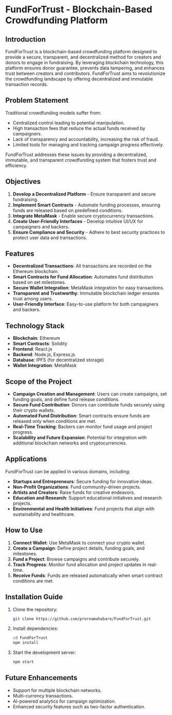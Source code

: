 # FundForTrust - Blockchain-Based Crowdfunding Platform

## Introduction
FundForTrust is a blockchain-based crowdfunding platform designed to provide a secure, transparent, and decentralized method for creators and donors to engage in fundraising. By leveraging blockchain technology, this platform ensures donor guarantee, prevents data tampering, and enhances trust between creators and contributors. FundForTrust aims to revolutionize the crowdfunding landscape by offering decentralized and immutable transaction records.

## Problem Statement
Traditional crowdfunding models suffer from:
- Centralized control leading to potential manipulation.
- High transaction fees that reduce the actual funds received by campaigners.
- Lack of transparency and accountability, increasing the risk of fraud.
- Limited tools for managing and tracking campaign progress effectively.

FundForTrust addresses these issues by providing a decentralized, immutable, and transparent crowdfunding system that fosters trust and efficiency.

## Objectives
1. **Develop a Decentralized Platform** - Ensure transparent and secure fundraising.
2. **Implement Smart Contracts** - Automate funding processes, ensuring funds are released based on predefined conditions.
3. **Integrate MetaMask** - Enable secure cryptocurrency transactions.
4. **Create User-Friendly Interfaces** - Develop intuitive UI/UX for campaigners and backers.
5. **Ensure Compliance and Security** - Adhere to best security practices to protect user data and transactions.

## Features
- **Decentralized Transactions**: All transactions are recorded on the Ethereum blockchain.
- **Smart Contracts for Fund Allocation**: Automates fund distribution based on set milestones.
- **Secure Wallet Integration**: MetaMask integration for easy transactions.
- **Transparent and Trustworthy**: Immutable blockchain ledger ensures trust among users.
- **User-Friendly Interface**: Easy-to-use platform for both campaigners and backers.

## Technology Stack
- **Blockchain**: Ethereum
- **Smart Contracts**: Solidity
- **Frontend**: React.js
- **Backend**: Node.js, Express.js
- **Database**: IPFS (for decentralized storage)
- **Wallet Integration**: MetaMask

## Scope of the Project
- **Campaign Creation and Management**: Users can create campaigns, set funding goals, and define fund release conditions.
- **Secure Fund Contribution**: Donors can contribute funds securely using their crypto wallets.
- **Automated Fund Distribution**: Smart contracts ensure funds are released only when conditions are met.
- **Real-Time Tracking**: Backers can monitor fund usage and project progress.
- **Scalability and Future Expansion**: Potential for integration with additional blockchain networks and cryptocurrencies.

## Applications
FundForTrust can be applied in various domains, including:
- **Startups and Entrepreneurs**: Secure funding for innovative ideas.
- **Non-Profit Organizations**: Fund community-driven projects.
- **Artists and Creators**: Raise funds for creative endeavors.
- **Education and Research**: Support educational initiatives and research projects.
- **Environmental and Health Initiatives**: Fund projects that align with sustainability and healthcare.

## How to Use
1. **Connect Wallet**: Use MetaMask to connect your crypto wallet.
2. **Create a Campaign**: Define project details, funding goals, and milestones.
3. **Fund a Project**: Browse campaigns and contribute securely.
4. **Track Progress**: Monitor fund allocation and project updates in real-time.
5. **Receive Funds**: Funds are released automatically when smart contract conditions are met.

## Installation Guide
1. Clone the repository:
   ```bash
   git clone https://github.com/prernamahabare/FundForTrust.git
   ```
2. Install dependencies:
   ```bash
   cd FundForTrust
   npm install
   ```
3. Start the development server:
   ```bash
   npm start
   ```

## Future Enhancements
- Support for multiple blockchain networks.
- Multi-currency transactions.
- AI-powered analytics for campaign optimization.
- Enhanced security features such as two-factor authentication.
